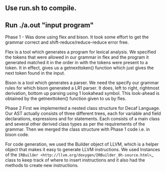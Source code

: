 <h2>Use run.sh to compile. </h2>

<h2>Run ./a.out  "input program" </h2>

Phase 1 - Was done using flex and bison. It took some effort to get the grammar correct and shift-reduce/reduce-reduce error free. 

Flex is a tool which generates a program for lexical analysis. We specified the tokens that were allowed in our grammar in flex and the program it generated matched it in the order in with the tokens were present to a token. It in effect, gives us a getnexttoken() function which just gives the next token found in the input.

Bison is a tool which generates a parser. We need the specify our grammar rules for which bison generated a LR1 parser. It does, left to right, rightmost derivation, bottom up parsing using 1 lookahead symbol. This look-ahead is obtained by the getnexttoken() function given to us by fles.

Phase 2
First we implemented a nested class structure for Decaf Language. Our AST actually consists of three different trees, each for variable and field declarations, expressions and for statements. Each consists of a main class and several other derived class types as per the requirements of the grammar. Then we merged the class structure with Phase 1 code i.e. in bison code.

For code generation, we used the Builder object of LLVM, which is a helper object that makes it easy to generate LLVM instructions. We used Instances of the `IRBuilder <http://llvm.org/doxygen/IRBuilder_8h-source.html>`_ class to keep track of where to insert instructions and it also had the methods to create new instructions. 




